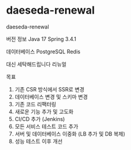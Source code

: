 # daeseda-renewal
daeseda-renewal

버전 정보
Java 17
Spring 3.4.1

데이터베이스
PostgreSQL
Redis

대신 세탁해드립니다 리뉴얼

목표
1. 기존 CSR 방식에서 SSR로 변경
2. 데이터베이스 변경 및 스키마 변경
3. 기존 코드 리팩터링
4. 새로운 기능 추가 및 고도화
5. CI/CD 추가 (Jenkins)
6. 모든 서비스 테스트 코드 추가
7. 서버 및 데이터베이스 이중화 (LB 추가 및 DB 복제)
8. 성능 테스트 이후 개선